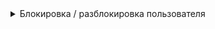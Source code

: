 <details><summary>Блокировка / разблокировка пользователя</summary>
![block-user](https://i.pinimg.com/originals/3b/7f/f9/3b7ff950d64958309a8afbeec43eacc5.gif)
</details>
